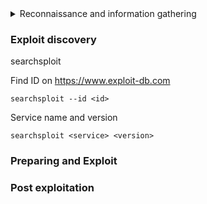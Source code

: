 <details> 
  <summary>Reconnaissance and information gathering </summary>
  <br>
 
 ### OSINT
 
 ### Discovery and inventory

 Nmap
 
 dirb
 
 DNS
 
 ### Vulnerability discovery

    nmap -sV -Pn --script nmap-vulners,vulscan --script-args vulscandb=<file>.csv <IP>
 
  <details> 
    <summary>Install the scripts</summary>
  <br>
     
     cd /usr/share/nmap/scripts/
     git clone https://github.com/scipag/vulscan.git
        
        Update 
        
         cd vulscan/utilities/updater/
         ./updateFiles.sh
         
     cd /usr/share/nmap/scripts/
     git clone https://github.com/vulnersCom/nmap-vulners.git
  </details>   
     
   Finding vulscandb files to use:
    
     ls /usr/share/nmap/scripts/vulscan/
 
</details> 



 

 

### Exploit discovery

searchsploit  <arg>

 Find ID on https://www.exploit-db.com
 
    searchsploit --id <id>


 Service name and version 
 
    searchsploit <service> <version>
    
    
### Preparing and Exploit

 

### Post exploitation



